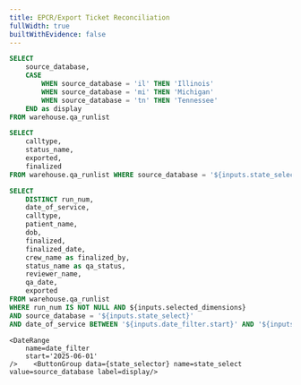 ```yaml
---
title: EPCR/Export Ticket Reconciliation
fullWidth: true
builtWithEvidence: false
---
```


```sql state_selector
SELECT
    source_database,
    CASE
        WHEN source_database = 'il' THEN 'Illinois'
        WHEN source_database = 'mi' THEN 'Michigan'
        WHEN source_database = 'tn' THEN 'Tennessee'
    END as display
FROM warehouse.qa_runlist
```



```sql selectors
SELECT
    calltype,
    status_name,
    exported,
    finalized
FROM warehouse.qa_runlist WHERE source_database = '${inputs.state_select}' AND date_of_service BETWEEN '${inputs.date_filter.start}' AND '${inputs.date_filter.end}' 
```

```sql table_filter
SELECT
    DISTINCT run_num,
    date_of_service,
    calltype,
    patient_name,
    dob,
    finalized,
    finalized_date,
    crew_name as finalized_by,
    status_name as qa_status,
    reviewer_name,
    qa_date,
    exported
FROM warehouse.qa_runlist 
WHERE run_num IS NOT NULL AND ${inputs.selected_dimensions} 
AND source_database = '${inputs.state_select}'
AND date_of_service BETWEEN '${inputs.date_filter.start}' AND '${inputs.date_filter.end}' 

```

    <DateRange
        name=date_filter
        start='2025-06-01'
    />    <ButtonGroup data={state_selector} name=state_select value=source_database label=display/>




<DimensionGrid data={selectors}
                name="selected_dimensions"
                multiple=true/>

<DataTable data={table_filter} rows="all">
    <Column id=run_num title="Run #"/>
    <Column id=date_of_service title="Date of Service"/>
    <Column id=calltype title="Call Type"/>
    <Column id=patient_name title="Patient Name"/>
    <Column id=dob title="Date of Birth"/>
    <Column id=finalized title="Run Locked?"/>
    <Column id=finalized_date/>
    <Column id=finalized_by title="Crew Member"/>
    <Column id=qa_status title="QA Status"/>
    <Column id=reviewer_name/>
    <Column id=qa_date title="QA Date"/>
    <Column id=exported title="Export Status"/>
</DataTable>